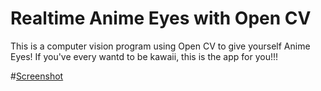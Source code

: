#      Realtime Anime Eyes with Open CV        #


This is a computer vision program using Open CV to give yourself Anime Eyes!  If you've every wantd to be kawaii, this is the app for you!!!

#[Screenshot](http://i.imgur.com/oHIaB5g)

